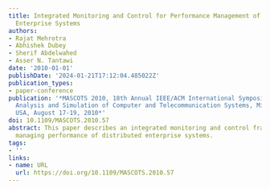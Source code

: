 ```yaml
---
title: Integrated Monitoring and Control for Performance Management of Distributed
  Enterprise Systems
authors:
- Rajat Mehrotra
- Abhishek Dubey
- Sherif Abdelwahed
- Asser N. Tantawi
date: '2010-01-01'
publishDate: '2024-01-21T17:12:04.485022Z'
publication_types:
- paper-conference
publication: '*MASCOTS 2010, 18th Annual IEEE/ACM International Symposium on Modeling,
  Analysis and Simulation of Computer and Telecommunication Systems, Miami, Florida,
  USA, August 17-19, 2010*'
doi: 10.1109/MASCOTS.2010.57
abstract: This paper describes an integrated monitoring and control framework for
  managing performance of distributed enterprise systems.
tags:
- ''
links:
- name: URL
  url: https://doi.org/10.1109/MASCOTS.2010.57
---
```

